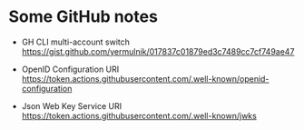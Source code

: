 # Some GitHub notes

- GH CLI multi-account switch https://gist.github.com/yermulnik/017837c01879ed3c7489cc7cf749ae47

- OpenID Configuration URI https://token.actions.githubusercontent.com/.well-known/openid-configuration

- Json Web Key Service URI https://token.actions.githubusercontent.com/.well-known/jwks
